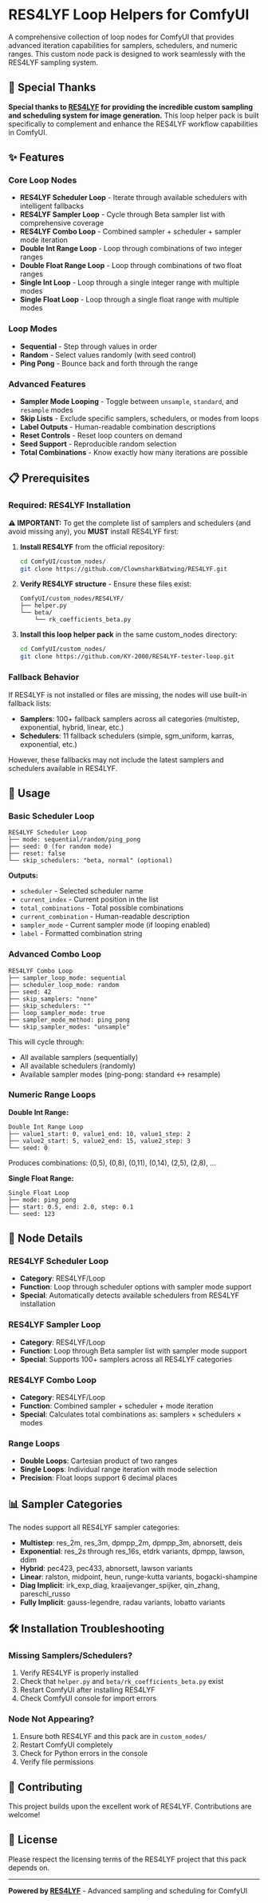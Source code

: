 # RES4LYF Loop Helpers for ComfyUI

A comprehensive collection of loop nodes for ComfyUI that provides advanced iteration capabilities for samplers, schedulers, and numeric ranges. This custom node pack is designed to work seamlessly with the RES4LYF sampling system.

## 🙏 Special Thanks

**Special thanks to [RES4LYF](https://github.com/ClownsharkBatwing/RES4LYF) for providing the incredible custom sampling and scheduling system for image generation.** This loop helper pack is built specifically to complement and enhance the RES4LYF workflow capabilities in ComfyUI.

## ✨ Features

### Core Loop Nodes
- **RES4LYF Scheduler Loop** - Iterate through available schedulers with intelligent fallbacks
- **RES4LYF Sampler Loop** - Cycle through Beta sampler list with comprehensive coverage
- **RES4LYF Combo Loop** - Combined sampler + scheduler + sampler mode iteration
- **Double Int Range Loop** - Loop through combinations of two integer ranges
- **Double Float Range Loop** - Loop through combinations of two float ranges  
- **Single Int Loop** - Loop through a single integer range with multiple modes
- **Single Float Loop** - Loop through a single float range with multiple modes

### Loop Modes
- **Sequential** - Step through values in order
- **Random** - Select values randomly (with seed control)
- **Ping Pong** - Bounce back and forth through the range

### Advanced Features
- **Sampler Mode Looping** - Toggle between `unsample`, `standard`, and `resample` modes
- **Skip Lists** - Exclude specific samplers, schedulers, or modes from loops
- **Label Outputs** - Human-readable combination descriptions
- **Reset Controls** - Reset loop counters on demand
- **Seed Support** - Reproducible random selection
- **Total Combinations** - Know exactly how many iterations are possible

## 📋 Prerequisites

### Required: RES4LYF Installation

**⚠️ IMPORTANT:** To get the complete list of samplers and schedulers (and avoid missing any), you **MUST** install RES4LYF first:

1. **Install RES4LYF** from the official repository:
   ```bash
   cd ComfyUI/custom_nodes/
   git clone https://github.com/ClownsharkBatwing/RES4LYF.git
   ```

2. **Verify RES4LYF structure** - Ensure these files exist:
   ```
   ComfyUI/custom_nodes/RES4LYF/
   ├── helper.py
   └── beta/
       └── rk_coefficients_beta.py
   ```

3. **Install this loop helper pack** in the same custom_nodes directory:
   ```bash
   cd ComfyUI/custom_nodes/
   git clone https://github.com/KY-2000/RES4LYF-tester-loop.git
   ```

### Fallback Behavior

If RES4LYF is not installed or files are missing, the nodes will use built-in fallback lists:
- **Samplers**: 100+ fallback samplers across all categories (multistep, exponential, hybrid, linear, etc.)
- **Schedulers**: 11 fallback schedulers (simple, sgm_uniform, karras, exponential, etc.)

However, these fallbacks may not include the latest samplers and schedulers available in RES4LYF.

## 🚀 Usage

### Basic Scheduler Loop
```
RES4LYF Scheduler Loop
├── mode: sequential/random/ping_pong
├── seed: 0 (for random mode)
├── reset: false
└── skip_schedulers: "beta, normal" (optional)
```

**Outputs:**
- `scheduler` - Selected scheduler name
- `current_index` - Current position in the list
- `total_combinations` - Total possible combinations
- `current_combination` - Human-readable description
- `sampler_mode` - Current sampler mode (if looping enabled)
- `label` - Formatted combination string

### Advanced Combo Loop
```
RES4LYF Combo Loop
├── sampler_loop_mode: sequential
├── scheduler_loop_mode: random
├── seed: 42
├── skip_samplers: "none"
├── skip_schedulers: ""
├── loop_sampler_mode: true
├── sampler_mode_method: ping_pong
└── skip_sampler_modes: "unsample"
```

This will cycle through:
- All available samplers (sequentially)
- All available schedulers (randomly)
- Available sampler modes (ping-pong: standard ↔ resample)

### Numeric Range Loops

**Double Int Range:**
```
Double Int Range Loop
├── value1_start: 0, value1_end: 10, value1_step: 2
├── value2_start: 5, value2_end: 15, value2_step: 3
└── seed: 0
```
Produces combinations: (0,5), (0,8), (0,11), (0,14), (2,5), (2,8), ...

**Single Float Range:**
```
Single Float Loop
├── mode: ping_pong
├── start: 0.5, end: 2.0, step: 0.1
└── seed: 123
```

## 🔧 Node Details

### RES4LYF Scheduler Loop
- **Category**: RES4LYF/Loop
- **Function**: Loop through scheduler options with sampler mode support
- **Special**: Automatically detects available schedulers from RES4LYF installation

### RES4LYF Sampler Loop  
- **Category**: RES4LYF/Loop
- **Function**: Loop through Beta sampler list with sampler mode support
- **Special**: Supports 100+ samplers across all RES4LYF categories

### RES4LYF Combo Loop
- **Category**: RES4LYF/Loop  
- **Function**: Combined sampler + scheduler + mode iteration
- **Special**: Calculates total combinations as: samplers × schedulers × modes

### Range Loops
- **Double Loops**: Cartesian product of two ranges
- **Single Loops**: Individual range iteration with mode selection
- **Precision**: Float loops support 6 decimal places

## 📊 Sampler Categories

The nodes support all RES4LYF sampler categories:
- **Multistep**: res_2m, res_3m, dpmpp_2m, dpmpp_3m, abnorsett, deis
- **Exponential**: res_2s through res_16s, etdrk variants, dpmpp, lawson, ddim
- **Hybrid**: pec423, pec433, abnorsett, lawson variants
- **Linear**: ralston, midpoint, heun, runge-kutta variants, bogacki-shampine
- **Diag Implicit**: irk_exp_diag, kraaijevanger_spijker, qin_zhang, pareschi_russo
- **Fully Implicit**: gauss-legendre, radau variants, lobatto variants

## 🛠️ Installation Troubleshooting

### Missing Samplers/Schedulers?
1. Verify RES4LYF is properly installed
2. Check that `helper.py` and `beta/rk_coefficients_beta.py` exist
3. Restart ComfyUI after installing RES4LYF
4. Check ComfyUI console for import errors

### Node Not Appearing?
1. Ensure both RES4LYF and this pack are in `custom_nodes/`
2. Restart ComfyUI completely
3. Check for Python errors in the console
4. Verify file permissions

## 🤝 Contributing

This project builds upon the excellent work of RES4LYF. Contributions are welcome!

## 📄 License

Please respect the licensing terms of the RES4LYF project that this pack depends on.

---

**Powered by [RES4LYF](https://github.com/ClownsharkBatwing/RES4LYF)** - Advanced sampling and scheduling for ComfyUI
